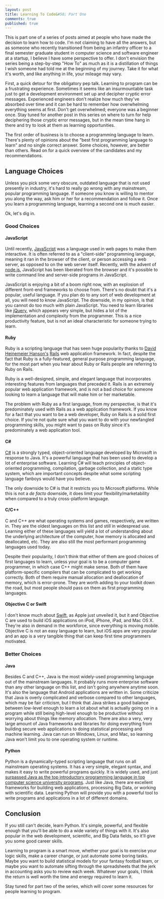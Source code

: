 ```yaml
---
layout: post
title: Learning To Code&#58; Part One
comments: true
published: true
---
```


This is part one of a series of posts aimed at people who have made the decision to learn how to code. I'm not claiming to have all the answers, but as someone who recently transitioned from being an infantry officer to a final semester graduate student in computer science and software engineer at a startup, I believe I have some perspective to offer. I don't envision the series being a step-by-step "How To" as much as it is a distillation of things I wish someone had told me at the beginning of my journey. Take it for what it's worth, and like anything in life, your mileage may vary.

First, a quick detour for the obligatory pep talk. Learning to program can be a frustrating experience. Sometimes it seems like an insurmountable task just to get a development environment set up and decipher cryptic error messages. Experienced engineers don't realize how much they've absorbed over time and it can be hard to remember how overwhelming everything seems at first. Don't get overwhelmed; everyone was a beginner once. Stay tuned for another post in this series on where to turn for help deciphering those cryptic error messages, but in the mean time hang in there and try to look at them as learning opportunities.

The first order of business is to choose a programming language to learn. There's plenty of opinions about the "best first programming language to learn" and no single correct answer. Some choices, however, are better than others. Read on for a quick overview of the candidates and my recommendations.

## Language Choices

Unless you pick some very obscure, outdated language that is not used presently in industry, it's hard to really go wrong with any mainstream, popular programming language. If someone you know is willing to mentor you along the way, ask him or her for a recommendation and follow it. Once you learn a programming language, learning a second one is much easier.

Ok, let's dig in.

### Good Choices

#### JavaScript

Until recently, [JavaScript](http://en.wikipedia.org/wiki/JavaScript) was a language used in web pages to make them interactive. It is often referred to as a "client-side" programming language, meaning it ran in the browser of the client, or person accessing a web server, as opposed to on the web server itself. Recently, with the advent of [node.js](http://nodejs.org), JavaScript has been liberated from the browser and it's possible to write command line and server-side programs in JavaScript.

JavaScript is enjoying a bit of a boom right now, with an explosion of different front-end frameworks to choose from. There's no doubt that it's a popular, useful language. If you plan do to any sort of web development at all, you will need to know JavaScript. The downside, in my opinion, is that you cannot do too much with plain JavaScript. You need to learn libraries like [jQuery](http://jquery.com), which appears very simple, but hides a lot of the implementation and complexity from the programmer. This is a nice productivity feature, but is not an ideal characteristic for someone trying to learn.  

#### Ruby

Ruby is a scripting language that has seen huge popularity thanks to [David Heinemeier Hanson's](http://david.heinemeierhansson.com/) [Rails](http://rubyonrails.org/) web application framework. In fact, despite the fact that Ruby is a fully-featured, general purpose programming language, for the most part when you hear about Ruby or Rails people are referring to Ruby on Rails.

Ruby is a well-designed, simple, and elegant language that incorporates interesting features from languages that preceded it. Rails is an extremely popular web application framework, and is not a bad choice for someone looking to learn a language that will make him or her marketable.

The problem with Ruby as a first language, from my perspective, is that it's predominately used with Rails as a web application framework. If you know for a fact that you want to be a web developer, Ruby on Rails is a solid first choice. If you're not quite sure what you want to do with your newfangled programming skills, you might want to pass on Ruby since it's predominately a web application tool.

#### C&#35;

[C#](http://en.wikipedia.org/wiki/C_Sharp_(programming_language)) is a strongly typed, object-oriented language developed by Microsoft in response to Java. It's a powerful language that has been used to develop a lot of enterprise software. Learning C# will teach principles of object-oriented programming, compilation, garbage collection, and a static type system, which are important concepts despite what some scripting language fanboys would have you believe.

The only downside to C# is that it restricts you to Microsoft platforms. While this is not a _de facto_ downside, it does limit your flexibility/marketability when compared to a truly cross-platform language.

#### C/C++

C and C++ are what operating systems and games, respectively, are written in. They are the oldest languages on this list and still in widespread use. Learning either of these languages will yield a lot of understanding about the underlying architecture of the computer, how memory is allocated and deallocated, etc. They are also still the most performant programming languages used today.

Despite their popularity, I don't think that either of them are good choices of first languages to learn, unless your goal is to be a computer game programmer, in which case C++ might make sense. Both of them have platform-specific compilers that can be complicated to get working correctly. Both of them require manual allocation and deallocation of memory, which is error-prone. They are worth adding to your toolkit down the road, but most people should pass on them as first programming languages.

#### Objective C or Swift

I don't know much about [Swift](https://developer.apple.com/swift/), as Apple just unveiled it, but it and Objective C are used to build iOS applications on iPod, iPhone, iPad, and Mac OS X. They're also in demand in the workforce, since everything is moving mobile. Objective C is not an easy language to learn, but iOS apps are very popular and an app is a very tangible thing that can keep first time programmers motivated.

### Better Choices

#### Java

Besides C and C++, Java is the most widely-used programming language out of the mainstream languages. It probably runs more enterprise software than any other language on this list, and isn't going anywhere anytime soon. It's also the language that Android applications are written in. Some criticize that Java is overly complicated and verbose compared to other languages, which may be fair criticism, but I think that Java strikes a good balance between low-level enough to learn a lot about what is actually going on in a program while still being high-level enough to be productive without worrying about things like memory allocation. There are also a very, very large amount of Java frameworks and libraries for doing everything from building secure web applications to doing statistical processing and machine learning. Java can run on Windows, Linux, and Mac, so learning Java won't limit you to one operating system or runtime.

#### Python

Python is a dynamically-typed scripting language that runs on all mainstream operating systems. It has a very simple, elegant syntax, and makes it easy to write powerful programs quickly. It is widely used, and just [surpassed Java as the top introductory programming language in top computer science university programs](http://www.javaworld.com/article/2452940/learn-java/python-bumps-off-java-as-top-learning-language.html). Just like Java, there are excellent frameworks for building web applications, processing Big Data, or working with scientific data. Learning Python will provide you with a powerful tool to write programs and applications in a lot of different domains.

## Conclusion

If you still can't decide, learn Python. It's simple, powerful, and flexible enough that you'll be able to do a wide variety of things with it. It's also popular in the web development, scientific, and Big Data fields, so it'll give you some good career skills.

Learning to program is a smart move, whether your goal is to exercise your logic skills, make a career change, or just automate some boring tasks. Maybe you want to build statistical models for your fantasy football team, or maybe you want to automate sifting through the spreadsheets that the jerk in accounting asks you to review each week. Whatever your goals, I think the return is well worth the time and energy required to learn it.

Stay tuned for part two of the series, which will cover some resources for people learning to program.
